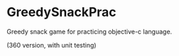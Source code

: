 # GreedySnackPrac
Greedy snack game for practicing objective-c language.

(360 version, with unit testing)
